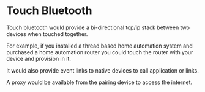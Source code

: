 # Touch Bluetooth

Touch bluetooth would provide a bi-directional tcp/ip stack between two devices when touched together.

For example, if you installed a thread based home automation system and purchased a home automation router you could touch the router with your device and provision in it.

It would also provide event links to native devices to call application or links.

A proxy would be available from the pairing device to access the internet.
